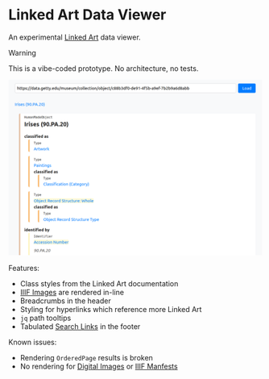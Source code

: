# Linked Art Data Viewer

An experimental [Linked Art](https://linked.art/) data viewer.

> [!WARNING]
> This is a vibe-coded prototype. No architecture, no tests.

![[Example: Irises](https://edwardanderson.github.io/linked-art-data-viewer/src/?urlhttps://data.getty.edu/museum/collection/object/c88b3df0-de91-4f5b-a9ef-7b2b9a6d8abb)](example.png)

Features:
- Class styles from the Linked Art documentation
- [IIIF Images](https://linked.art/model/digital/#iiif-images) are rendered in-line
- Breadcrumbs in the header
- Styling for hyperlinks which reference more Linked Art
- `jq` path tooltips
- Tabulated [Search Links](https://linked.art/api/1.0/hal/) in the footer

Known issues:
- Rendering `OrderedPage` results is broken
- No rendering for [Digital Images](https://linked.art/model/digital/#digital-images) or [IIIF Manfests](https://linked.art/model/digital/#iiif-manifests)
